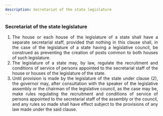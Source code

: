 ```yaml
---
description: Secretariat of the state legislature
---
```


### Secretariat of the state legislature

1. <div style="text-align: justify"> The house or each house of the legislature of a state shall have a separate secretarial staff, provided that nothing in this clause shall, in the case of the legislature of a state having a legislative council, be construed as preventing the creation of posts common to both houses of such legislature.
2. <div style="text-align: justify"> The legislature of a state may, by law, regulate the recruitment and conditions of service of persons appointed to the secretarial staff of the house or houses of the legislature of the state.
3. <div style="text-align: justify"> Until provision is made by the legislature of the state under clause (2), the governor may, after consultation with the speaker of the legislative assembly or the chairman of the legislative council, as the case may be, make rules regulating the recruitment and conditions of service of persons appointed to the secretarial staff of the assembly or the council, and any rules so made shall have effect subject to the provisions of any law made under the said clause.
